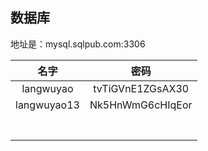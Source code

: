 ## 数据库

地址是：mysql.sqlpub.com:3306

|    名字     |       密码       |
| :---------: | :--------------: |
|  langwuyao  | tvTiGVnE1ZGsAX30 |
| langwuyao13 | Nk5HnWmG6cHIqEor |
|             |                  |
|             |                  |
|             |                  |
|             |                  |
|             |                  |
|             |                  |
|             |                  |

